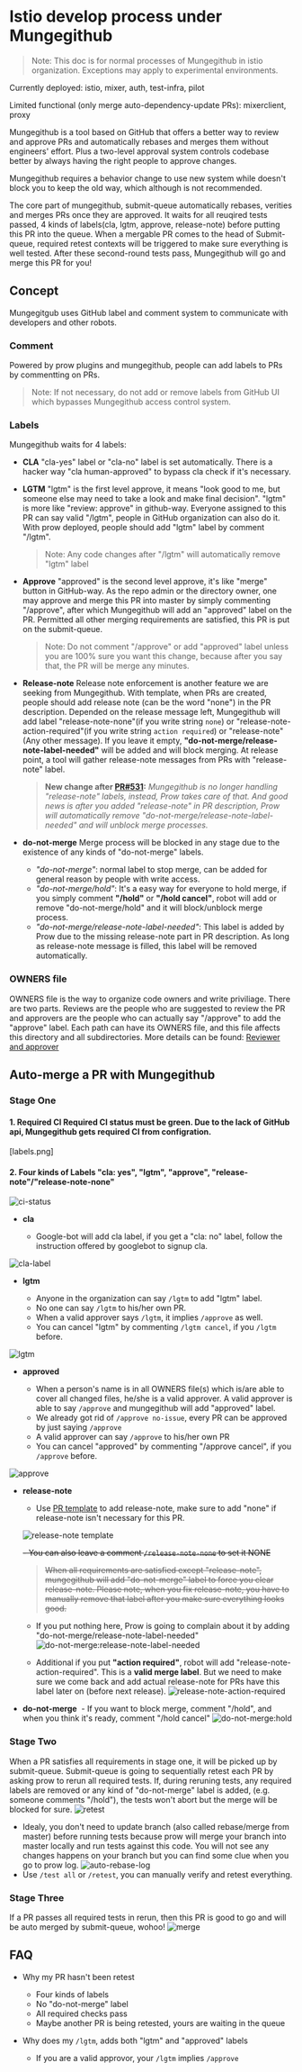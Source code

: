 # Istio develop process under Mungegithub

  >  Note: This doc is for normal processes of Mungegithub in istio organization. Exceptions may apply to experimental environments.

  Currently deployed: istio, mixer, auth, test-infra, pilot
  
  Limited functional (only merge auto-dependency-update PRs): mixerclient, proxy

Mungegithub is a tool based on GitHub that offers a better way to review and approve PRs and automatically rebases and merges them without engineers' effort. Plus a two-level approval system controls codebase better by always having the right people to approve changes. 

Mungegithub requires a behavior change to use new system while doesn't block you to keep the old way, which although is not recommended.

The core part of mungegithub, submit-queue automatically rebases, verities and merges PRs once they are approved.
It waits for all reuqired tests passed, 4 kinds of labels(cla, lgtm, approve, release-note) before putting this PR into the queue. When a mergable PR comes to the head of Submit-queue, required retest contexts will be triggered to make sure everything is well tested. After these second-round tests pass, Mungegithub will go and merge this PR for you!

## Concept
Mungegitgub uses GitHub label and comment system to communicate with developers and other robots.

### Comment
Powered by prow plugins and mungegithub, people can add labels to PRs by commentting on PRs. 

  >  Note: If not necessary, do not add or remove labels from GitHub UI which bypasses Mungegithub access control system.

### Labels
Mungegithub waits for 4 labels:

* **CLA** "cla-yes" label or "cla-no" label is set automatically. There is a hacker way "cla human-approved" to bypass cla check if it's necessary.
* **LGTM** "lgtm" is the first level approve, it means "look good to me, but someone else may need to take a look and make final decision". "lgtm" is more like "review: approve" in github-way. Everyone assigned to this PR can say valid "/lgtm", people in GitHub organization can also do it. With prow deployed, people should add "lgtm" label by comment "/lgtm". 

  >  Note: Any code changes after "/lgtm" will automatically remove "lgtm" label
  
* **Approve** "approved" is the second level approve, it's like "merge" button in GitHub-way. 
As the repo admin or the directory owner, one may approve and merge this PR into master by simply commenting "/approve", after which Mungegithub will add an "approved" label on the PR. Permitted all other merging requirements are satisfied, this PR is put on the submit-queue.

  >  Note: Do not comment "/approve" or add "approved" label unless you are 100% sure you want this change, because after you say that, the PR will be merge any minutes.
    
* **Release-note** Release note enforcement is another feature we are seeking from Mungegithub. With template, when PRs are created, people should add release note (can be the word "none") in the PR description. Depended on the release message left, Mungegithub will add label "release-note-none"(if you write string `none`) or "release-note-action-required"(if you write string `action required`) or "release-note"(Any other message). If you leave it empty, **"do-not-merge/release-note-label-needed"** will be added and will block merging. At release point, a tool will gather release-note messages from PRs with "release-note" label.

  > __New change after [PR#531](https://github.com/istio/test-infra/pull/531):__ _Mungegithub is no longer handling "release-note" labels, instead, Prow takes care of that. And good news is after you added "release-note" in PR description, Prow will automatically remove "do-not-merge/release-note-label-needed" and will unblock merge processes._

* **do-not-merge** Merge process will be blocked in any stage due to the existence of any kinds of "do-not-merge" labels.

  * _"do-not-merge"_: normal label to stop merge, can be added for general reason by people with write access.
  * _"do-not-merge/hold"_: It's a easy way for everyone to hold merge, if you simply comment **"/hold"** or **"/hold cancel"**, robot will add or remove "do-not-merge/hold" and it will block/unblock merge process.
  * _"do-not-merge/release-note-label-needed"_: This label is added by Prow due to the missing release-note part in PR description. 
  As long as release-note message is filled, this label will be removed automatically.
  

### OWNERS file
OWNERS file is the way to organize code owners and write priviliage. There are two parts. Reviews are the people who are suggested to review the PR and approvers are the people who can actually say "/approve" to add the "approve" label. Each path can have its OWNERS file, and this file affects this directory and all subdirectories. More details can be found: [Reviewer and approver](https://github.com/kubernetes/test-infra/tree/master/mungegithub/mungers/approvers)

## Auto-merge a PR with Mungegithub

### Stage One

#### 1. Required CI Required CI status must be green. Due to the lack of GitHub api, Mungegithub gets required CI from configration.
[labels.png]

#### 2. Four kinds of Labels "cla: yes", "lgtm", "approve", "release-note"/"release-note-none"
![ci-status](https://github.com/istio/test-infra/blob/master/mungegithub/images/ci-status.png)

* **cla** 

  - Google-bot will add cla label, if you get a "cla: no" label, follow the instruction offered by googlebot to signup cla. 

![cla-label](https://github.com/istio/test-infra/blob/master/mungegithub/images/cla-label.png)

* **lgtm** 

  - Anyone in the organization can say `/lgtm` to add "lgtm" label.  
  - No one can say `/lgtm` to his/her own PR.  
  - When a valid approver says `/lgtm`, it implies `/approve` as well.  
  - You can cancel "lgtm" by commenting `/lgtm cancel`, if you `/lgtm` before.

![lgtm](https://github.com/istio/test-infra/blob/master/mungegithub/images/lgtm.png)

* **approved**

  - When a person's name is in all OWNERS file(s) which is/are able to cover all changed files, he/she is a valid approver.
A valid approver is able to say `/approve` and mungegithub will add "approved" label.  
  - We already got rid of `/approve no-issue`, every PR can be approved by just saying `/approve`  
  - A valid approver can say `/approve` to his/her own PR  
  - You can cancel "approved" by commenting "/approve cancel", if you `/approve` before.

![approve](https://github.com/istio/test-infra/blob/master/mungegithub/images/approve.png)

* **release-note**
  - Use [PR template](https://github.com/istio/istio/blob/master/.github/PULL_REQUEST_TEMPLATE.md) to add release-note, make sure to add "none" if release-note isn't necessary for this PR.
  
  ![release-note template](https://github.com/istio/test-infra/blob/master/mungegithub/images/release-note-template.png)
  
  ~~- You can also leave a comment `/release-note-none` to set it NONE~~
  
  > ~~When all requirements are satisfied except "release-note", mungegithub will add "do-not-merge" label to force you clear release-note. Please note, when you fix release-note, you have to manually remove that label after you make sure everything looks good.~~
  
  - If you put nothing here, Prow is going to complain about it by adding "do-not-merge/release-note-label-needed" 
  ![do-not-merge:release-note-label-needed](https://github.com/istio/test-infra/blob/master/mungegithub/images/do-not-merge:release-note-label-needed.png)
  
  - Additional if you put **"action required"**, robot will add "release-note-action-required". This is a **valid merge label**. But we need to make sure we come back and add actual release-note for PRs have this label later on (before next release).
  ![release-note-action-required](https://github.com/istio/test-infra/blob/master/mungegithub/images/release-note-action-required.png)
  
* **do-not-merge**
  - If you want to block merge, comment "/hold", and when you think it's ready, comment "/hold cancel"
  ![do-not-merge:hold](https://github.com/istio/test-infra/blob/master/mungegithub/images/do-not-merge:hold.png)
  
### Stage Two
  When a PR satisfies all requirements in stage one, it will be picked up by submit-queue. Submit-queue is going to sequentially retest each PR by asking prow to rerun all required tests. If, during reruning tests, any required labels are removed or any kind of "do-not-merge" label is added, (e.g. someone comments "/hold"), the tests won't abort but the merge will be blocked for sure.
  ![retest](https://github.com/istio/test-infra/blob/master/mungegithub/images/retest.png)
  - Idealy, you don't need to update branch (also called rebase/merge from master) before running tests because prow will merge your branch into master locally and run tests against this code. You will not see any changes happens on your branch but you can find some clue when you go to prow log.
  ![auto-rebase-log](https://github.com/istio/test-infra/blob/master/mungegithub/images/auto-rebase-log.png)
  - Use `/test all` or `/retest`, you can manually verify and retest everything.
  
 ### Stage Three
   If a PR passes all required tests in rerun, then this PR is good to go and will be auto merged by submit-queue, wohoo!
   ![merge](https://github.com/istio/test-infra/blob/master/mungegithub/images/merge.png)
 
 
 ## FAQ
 
* Why my PR hasn't been retest
   - Four kinds of labels
   - No "do-not-merge" label
   - All required checks pass
   - Maybe another PR is being retested, yours are waiting in the queue

* Why does my `/lgtm`, adds both "lgtm" and "approved" labels
   - If you are a valid approvor, your `/lgtm` implies `/approve`
